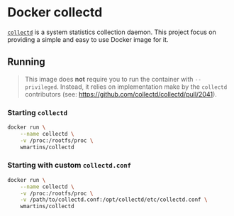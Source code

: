 # Docker collectd

[`collectd`](https://github.com/collectd/collectd) is a system statistics
collection daemon. This project focus on providing a simple and easy to use
Docker image for it.

## Running

> This image does **not** require you to run the container with `--privileged`.
> Instead, it relies on implementation make by the `collectd` contributors (see:
> https://github.com/collectd/collectd/pull/2041).

### Starting `collectd`

```bash
docker run \
    --name collectd \
    -v /proc:/rootfs/proc \
    wmartins/collectd
```

### Starting with custom `collectd.conf`

```bash
docker run \
    --name collectd \
    -v /proc:/rootfs/proc \
    -v /path/to/collectd.conf:/opt/collectd/etc/collectd.conf \
    wmartins/collectd
```
